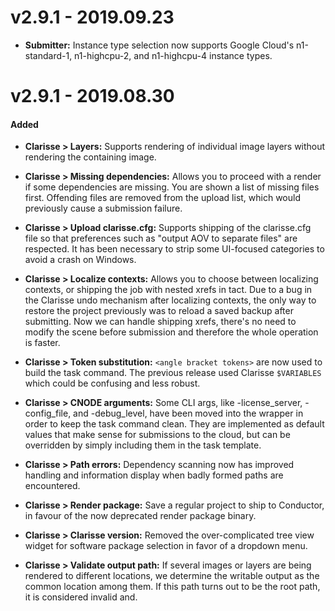
# v2.9.1  -  2019.09.23

* **Submitter:** Instance type selection now supports Google Cloud's n1-standard-1, n1-highcpu-2, and n1-highcpu-4 instance types.

# v2.9.1  -  2019.08.30

#### Added

* **Clarisse > Layers:** Supports rendering of individual image layers without rendering the containing image.

* **Clarisse > Missing dependencies:**  Allows you to proceed with a render if some dependencies are missing. You are shown a list of missing files first. Offending files are removed from the upload list, which would previously cause a submission failure.

* **Clarisse > Upload clarisse.cfg:** Supports shipping of the clarisse.cfg file so that preferences such as "output AOV to separate files" are respected. It has been necessary to strip some UI-focused categories to avoid a crash on Windows.

* **Clarisse > Localize contexts:** Allows you to choose between localizing contexts, or shipping the job with nested xrefs in tact. Due to a bug in the Clarisse undo mechanism after localizing contexts, the only way to restore the project previously was to reload a saved backup after submitting. Now we can handle shipping xrefs, there's no need to modify the scene before submission and therefore the whole operation is faster.

* **Clarisse > Token substitution:** `<angle bracket tokens>` are now used to build the task command. The previous release used Clarisse `$VARIABLES` which could be confusing and less robust.

* **Clarisse > CNODE arguments:** Some CLI args, like -license_server, -config_file, and -debug_level, have been moved into the wrapper in order to keep the task command clean. They are implemented as default values that make sense for submissions to the cloud, but can be overridden by simply including them in the task template.

* **Clarisse > Path errors:**  Dependency scanning now has improved handling and information display when badly formed paths are encountered.

* **Clarisse > Render package:**  Save a regular project to ship to Conductor, in favour of the now deprecated render package binary.

* **Clarisse > Clarisse version:**  Removed the over-complicated tree view widget for software package selection in favor of a dropdown menu.

* **Clarisse > Validate output path:**  If several images or layers are being rendered to different locations, we determine the writable output as the common location among them. If this path turns out to be the root path, it is considered invalid and.
